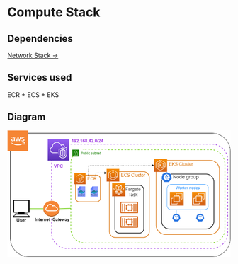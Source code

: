 # Compute Stack

## Dependencies

[Network Stack →](../network/)

## Services used

ECR + ECS + EKS

## Diagram

![Containers Stack Diagram](containers.png)
